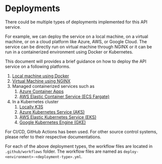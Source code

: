 # Deployments

There could be multiple types of deployments implemented for this API service.

For example, we can deploy the service on a local machine, on a virtual machine, or on a cloud platform like Azure, AWS, or Google Cloud. The service can be directly run on virtual machine through NGINX or it can be run in a containerized environment using Docker or Kubernetes.

This document will provides a brief guidance on how to deploy the API service on a following platforms.

1. [Local machine using Docker](./local-machine-docker-deployment.md)
2. [Virtual Machine using NGINX](virtual-machine-nginx-deployment.md)
3. Managed containerized services such as
   1. [Azure Container Apps](azure-container-apps-deployment.md)
   2. [AWS Elastic Container Service (ECS Fargate)](aws-ecs-fargate-deployment.md)
4. In a Kubernetes cluster
   1. [Locally K3S](local-k3s-deployment.md)
   2. [Azure Kubernetes Service (AKS)](azure-aks-deployment.md)
   3. [AWS Elastic Kubernetes Service (EKS)](aws-eks-deployment.md)
   4. [Google Kubernetes Engine (GKE)](google-gke-deployment.md)

For CI/CD, GitHub Actions has been used. For other source control systems, please refer to their respective documentations.

For each of the above deployment types, the workflow files are located in `.github/workflows` folder. The workflow files are named as `deploy-<environment>-<deployment-type>.yml`.
